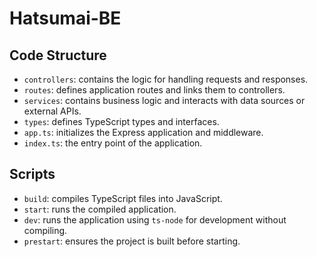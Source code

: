 # Hatsumai-BE

## Code Structure

- `controllers`: contains the logic for handling requests and responses.
- `routes`: defines application routes and links them to controllers.
- `services`: contains business logic and interacts with data sources or external APIs.
- `types`: defines TypeScript types and interfaces.
- `app.ts`: initializes the Express application and middleware.
- `index.ts`: the entry point of the application.

## Scripts

- `build`: compiles TypeScript files into JavaScript.
- `start`: runs the compiled application.
- `dev`: runs the application using `ts-node` for development without compiling.
- `prestart`: ensures the project is built before starting.
